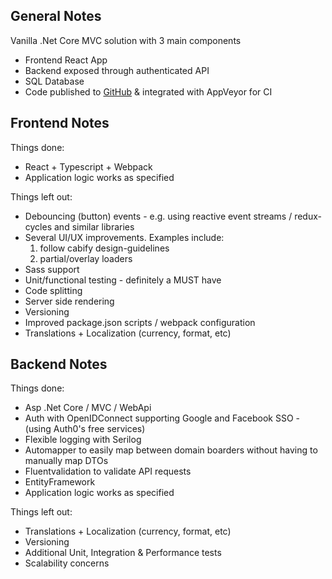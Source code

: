 
## General Notes

Vanilla .Net Core MVC solution with 3 main components
 - Frontend React App
 - Backend exposed through authenticated API
 - SQL Database
 - Code published to [GitHub](https://github.com/joaopbnogueira/rubyChallenge) & integrated with AppVeyor for CI

## Frontend Notes
Things done:
 - React + Typescript + Webpack
 - Application logic works as specified

Things left out:
 - Debouncing (button) events - e.g. using reactive event streams /
   redux-cycles and similar libraries
 - Several UI/UX improvements. Examples include:
	  1) follow cabify design-guidelines
	  2) partial/overlay loaders
 - Sass support
 - Unit/functional testing - definitely a MUST have
 - Code splitting
 - Server side rendering
 - Versioning
 - Improved package.json scripts / webpack configuration
- Translations + Localization (currency, format, etc)

## Backend Notes
Things done:
 - Asp .Net Core / MVC / WebApi
 - Auth with OpenIDConnect supporting Google and Facebook SSO - (using Auth0's free services)
 - Flexible logging with Serilog
 - Automapper to easily map between domain boarders without having to manually map DTOs
 - Fluentvalidation to validate API requests
- EntityFramework
- Application logic works as specified

Things left out:
- Translations + Localization (currency, format, etc)
- Versioning
- Additional Unit, Integration & Performance tests
- Scalability concerns 